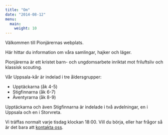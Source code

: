 ```yaml
---
title: "Om"
date: "2014-08-12"
menu:
  main:
    weight: 10
---
```


Välkommen till Pionjärernas webplats.

Här hittar du information om våra samlingar, hajker och läger.

Pionjärerna är ett kristet barn- och ungdomsarbete inriktat mot friluftsliv och klassisk scouting.

Vår Uppsala-kår är indelad i tre åldersgrupper:

* Upptäckarna (åk 4-5)
* Stigfinnarna (åk 6-7)
* Äventyrarna (åk 8-9)

Upptäckarna och även Stigfinnarna är indelade i två avdelningar, en i Uppsala och en i Storvreta.

Vi träffas normalt varje tisdag klockan 18:00. Vill du börja, eller har frågor så är det bara att [kontakta oss](/kontakt).
